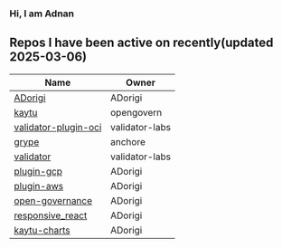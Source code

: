 ### Hi, I am Adnan

## Repos I have been active on recently(updated 2025-03-06)
| Name | Owner |
|------|--------------|
| [ADorigi](https://github.com/ADorigi/ADorigi) | ADorigi |
| [kaytu](https://github.com/ADorigi/kaytu) | opengovern |
| [validator-plugin-oci](https://github.com/ADorigi/validator-plugin-oci) | validator-labs |
| [grype](https://github.com/ADorigi/grype) | anchore |
| [validator](https://github.com/ADorigi/validator) | validator-labs |
| [plugin-gcp](https://github.com/ADorigi/plugin-gcp) | ADorigi |
| [plugin-aws](https://github.com/ADorigi/plugin-aws) | ADorigi |
| [open-governance](https://github.com/ADorigi/open-governance) | ADorigi |
| [responsive_react](https://github.com/ADorigi/responsive_react) | ADorigi |
| [kaytu-charts](https://github.com/ADorigi/kaytu-charts) | ADorigi |


